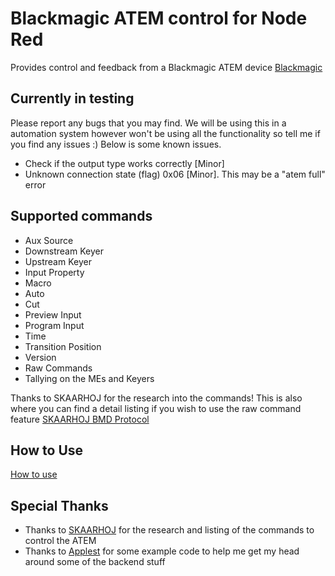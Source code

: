 # Blackmagic ATEM control for Node Red
Provides control and feedback from a Blackmagic ATEM device
[Blackmagic](https://www.blackmagicdesign.com)

## Currently in testing
Please report any bugs that you may find. We will be using this in a automation system however won't be using all the functionality so tell me if you find any issues :) Below is some known issues.

- Check if the output type works correctly [Minor]
- Unknown connection state (flag) 0x06 [Minor]. This may be a "atem full" error

## Supported commands
- Aux Source
- Downstream Keyer
- Upstream Keyer
- Input Property
- Macro
- Auto
- Cut
- Preview Input
- Program Input
- Time
- Transition Position
- Version
- Raw Commands
- Tallying on the MEs and Keyers

Thanks to SKAARHOJ for the research into the commands! This is also where you can find a detail listing if you wish to use the raw command feature
[SKAARHOJ BMD Protocol](https://www.skaarhoj.com/fileadmin/BMDPROTOCOL.html)

## How to Use
[How to use](https://github.com/haydendonald/blackmagic-atem-nodered/blob/master/howToUse.md)

## Special Thanks
- Thanks to [SKAARHOJ](https://www.skaarhoj.com/) for the research and listing of the commands to control the ATEM
- Thanks to [Applest](https://github.com/applest) for some example code to help me get my head around some of the backend stuff